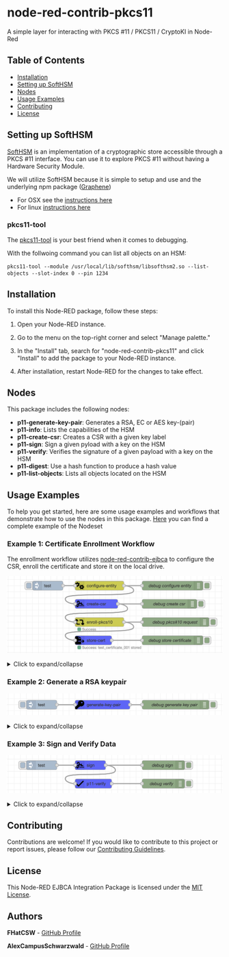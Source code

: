 # node-red-contrib-pkcs11 

A simple layer for interacting with PKCS #11 / PKCS11 / CryptoKI in Node-Red

## Table of Contents

- [Installation](#installation)
- [Setting up SoftHSM](#setting-up-softhsm)
- [Nodes](#nodes)
- [Usage Examples](#usage-examples)
- [Contributing](#contributing)
- [License](#license)

## Setting up SoftHSM

[SoftHSM](https://www.opendnssec.org/softhsm/) is an implementation of a cryptographic store accessible through a PKCS #11 interface. You can use it to explore PKCS #11 without having a Hardware Security Module.

We will utilize SoftHSM because it is simple to setup and use and the underlying npm package ([Graphene](https://github.com/PeculiarVentures/graphene))

- For OSX see the [instructions here](https://github.com/opendnssec/SoftHSMv2/blob/develop/OSX-NOTES.md)
- For linux [instructions here](https://github.com/opendnssec/SoftHSMv2/blob/develop/README.md)

### pkcs11-tool

The [pkcs11-tool](https://linux.die.net/man/1/pkcs11-tool) is your best friend when it comes to debugging.

With the follwoing command you can list all objects on an HSM:
```
pkcs11-tool --module /usr/local/lib/softhsm/libsofthsm2.so --list-objects --slot-index 0 --pin 1234
```

## Installation

To install this Node-RED package, follow these steps:

1. Open your Node-RED instance.

2. Go to the menu on the top-right corner and select "Manage palette."

3. In the "Install" tab, search for "node-red-contrib-pkcs11" and click "Install" to add the package to your Node-RED
   instance.

4. After installation, restart Node-RED for the changes to take effect.

## Nodes

This package includes the following nodes:

* **p11-generate-key-pair**: Generates a RSA, EC or AES key-(pair) 
* **p11-info**: Lists the capabilities of the HSM
* **p11-create-csr**: Creates a CSR with a given key label
* **p11-sign**: Sign a given pyload with a key on the HSM
* **p11-verify**: Verifies the signature of a given payload with a key on the HSM
* **p11-digest**: Use a hash function to produce a hash value
* **p11-list-objects**: Lists all objects located on the HSM

## Usage Examples

To help you get started, here are some usage examples and workflows that demonstrate how to use the nodes in this
package. [Here](examples/pkcs11_flows.json) you can find a complete example of the Nodeset

### Example 1: Certificate Enrollment Workflow

The enrollment workflow utilizes [node-red-contrib-ejbca](https://github.com/FHatCSW/node-red-contrib-ejbca) to configure the CSR, enroll the certificate and store it on the local drive.

![Enrollment workflow](media/enrollment.png)

<details>
  <summary>Click to expand/collapse</summary>

```json
[
    {
        "id": "cfa94814c2fa89f2",
        "type": "configure-entity",
        "z": "6606d9de5049d44d",
        "name": "",
        "ejbcaConfig": "4eedf14773d23515",
        "CN": "test",
        "O": "Campus Schwarzwald",
        "OU": "Showcase Robot",
        "C": "DE",
        "L": "",
        "ST": "",
        "postalCode": "",
        "streetAdress": "",
        "serialNumber": "",
        "emailAdress": "",
        "givenName": "",
        "surName": "",
        "initials": "",
        "title": "",
        "description": "",
        "ipAddress1": "",
        "ipAddress2": "",
        "ipAddress3": "",
        "Uri1": "",
        "Uri2": "",
        "Uri3": "",
        "Dns1": "",
        "Dns2": "",
        "Dns3": "",
        "x": 420,
        "y": 60,
        "wires": [
            [
                "78b9ac55771e490b",
                "7e141a8475731b4b"
            ]
        ]
    },
    {
        "id": "0534fe27da275803",
        "type": "inject",
        "z": "6606d9de5049d44d",
        "name": "",
        "props": [
            {
                "p": "payload"
            }
        ],
        "repeat": "",
        "crontab": "",
        "once": false,
        "onceDelay": 0.1,
        "topic": "",
        "payload": "test",
        "payloadType": "str",
        "x": 250,
        "y": 60,
        "wires": [
            [
                "cfa94814c2fa89f2"
            ]
        ]
    },
    {
        "id": "78b9ac55771e490b",
        "type": "debug",
        "z": "6606d9de5049d44d",
        "name": "debug configure entity",
        "active": true,
        "tosidebar": true,
        "console": false,
        "tostatus": false,
        "complete": "true",
        "targetType": "full",
        "statusVal": "",
        "statusType": "auto",
        "x": 660,
        "y": 60,
        "wires": []
    },
    {
        "id": "0a97a5e70957471b",
        "type": "debug",
        "z": "6606d9de5049d44d",
        "name": "debug create csr",
        "active": true,
        "tosidebar": true,
        "console": false,
        "tostatus": false,
        "complete": "true",
        "targetType": "full",
        "statusVal": "",
        "statusType": "auto",
        "x": 650,
        "y": 120,
        "wires": []
    },
    {
        "id": "0f9a13f86ac05612",
        "type": "enroll-pkcs10",
        "z": "6606d9de5049d44d",
        "name": "",
        "tls": "7f5a2ba045b1a9b1",
        "ejbcaConfig": "4eedf14773d23515",
        "username_fieldType": "str",
        "username": "node_red_test_user_fhk",
        "csrInfo_fieldType": "msg",
        "csrInfo": "ejbca.csr",
        "enrollment_code": "foo123",
        "x": 420,
        "y": 180,
        "wires": [
            [
                "6565e43c510ece1c",
                "ad7da3cce58fed40"
            ]
        ]
    },
    {
        "id": "6565e43c510ece1c",
        "type": "debug",
        "z": "6606d9de5049d44d",
        "name": "debug pkcs#10 request",
        "active": true,
        "tosidebar": true,
        "console": false,
        "tostatus": false,
        "complete": "true",
        "targetType": "full",
        "statusVal": "",
        "statusType": "auto",
        "x": 670,
        "y": 180,
        "wires": []
    },
    {
        "id": "1976881b248836b2",
        "type": "debug",
        "z": "6606d9de5049d44d",
        "name": "debug store certificate",
        "active": true,
        "tosidebar": true,
        "console": false,
        "tostatus": false,
        "complete": "true",
        "targetType": "full",
        "statusVal": "",
        "statusType": "auto",
        "x": 660,
        "y": 240,
        "wires": []
    },
    {
        "id": "7e141a8475731b4b",
        "type": "p11-create-csr",
        "z": "6606d9de5049d44d",
        "name": "",
        "pkcs11Config": "35d840b7431fc17d",
        "subjectAltnames_fieldType": "msg",
        "subjectAltnames": "ejbca.subject_alternative_names",
        "subjects_fieldType": "msg",
        "subjects": "ejbca.subjects",
        "privateKeyLabel_fieldType": "str",
        "privateKeyLabel": "rsa_private_key_10",
        "publicKeyLabel_fieldType": "str",
        "publicKeyLabel": "rsa_public_key_10",
        "x": 410,
        "y": 120,
        "wires": [
            [
                "0f9a13f86ac05612",
                "0a97a5e70957471b"
            ]
        ]
    },
    {
        "id": "ad7da3cce58fed40",
        "type": "p11-store-cert",
        "z": "6606d9de5049d44d",
        "name": "",
        "pkcs11Config": "35d840b7431fc17d",
        "certificate_fieldType": "msg",
        "certificate": "ejbca.enroll_pkcs10.certificate",
        "certificateLabel_fieldType": "str",
        "certificateLabel": "test_certificate_001",
        "x": 400,
        "y": 240,
        "wires": [
            [
                "1976881b248836b2"
            ]
        ]
    },
    {
        "id": "4eedf14773d23515",
        "type": "ejbca-config-3",
        "name": "KF-CS-ShowcaseRobot-MQTT-Client-EndEntity",
        "ejbcaConf": "{\n    \"subjects\": [\n        {\n            \"property\": \"CN\",\n            \"prop_value\": \"\",\n            \"prop_required\": true,\n            \"prop_modifiable\": true\n        },\n        {\n            \"property\": \"O\",\n            \"prop_value\": \"Campus Schwarzwald\",\n            \"prop_required\": true,\n            \"prop_modifiable\": false\n        },\n        {\n            \"property\": \"OU\",\n            \"prop_value\": \"Showcase Robot\",\n            \"prop_required\": true,\n            \"prop_modifiable\": false\n        },\n        {\n            \"property\": \"C\",\n            \"prop_value\": \"DE\",\n            \"prop_required\": true,\n            \"prop_modifiable\": false\n        }\n    ],\n    \"subject_alternative_names\": [],\n    \"profile\": {\n        \"hostname\": \"campuspki.germanywestcentral.cloudapp.azure.com\",\n        \"certificate_profile_name\": \"KF-CS-ShowcaseRobot-MQTT-CertProfile\",\n        \"end_entity_profile_name\": \"KF-CS-ShowcaseRobot-MQTT-Client-EndEntity\",\n        \"certificate_authority_name\": \"KS-CS-ShowcaseRobot-MQTT-CA\",\n        \"username\": {\n            \"value\": \"\",\n            \"auto_generated\": false\n        },\n        \"enrollment_code\": {\n            \"required\": true,\n            \"auto_generated\": false,\n            \"minimum_bits\": 0\n        },\n        \"mail\": {\n            \"use\": true,\n            \"required\": false,\n            \"modifiable\": false\n        }\n    }\n}"
    },
    {
        "id": "7f5a2ba045b1a9b1",
        "type": "tls-config",
        "name": "",
        "cert": "",
        "key": "",
        "ca": "",
        "certname": "NodeRedRestAdmin001.cert.pem",
        "keyname": "NodeRedRestAdmin001.key.pem",
        "caname": "ca-chain.cert.pem",
        "servername": "",
        "verifyservercert": true,
        "alpnprotocol": ""
    },
    {
        "id": "35d840b7431fc17d",
        "type": "pkcs11-config",
        "name": "softhsm_local",
        "libraryPath": "/usr/local/lib/softhsm/libsofthsm2.so",
        "slot": "0",
        "password": "1234"
    }
]
```

</details>

### Example 2: Generate a RSA keypair

![Revocation status](media/generate_keys.png)

<details>
  <summary>Click to expand/collapse</summary>

```json
[
    {
        "id": "adeb25ea51a7a96f",
        "type": "debug",
        "z": "6606d9de5049d44d",
        "name": "debug generate key pair",
        "active": true,
        "tosidebar": true,
        "console": false,
        "tostatus": false,
        "complete": "true",
        "targetType": "full",
        "statusVal": "",
        "statusType": "auto",
        "x": 670,
        "y": 320,
        "wires": []
    },
    {
        "id": "01f25b30993f9b31",
        "type": "p11-generate-key-pair",
        "z": "6606d9de5049d44d",
        "name": "",
        "pkcs11Config": "35d840b7431fc17d",
        "keyType": "RSA",
        "bitLength": "2048",
        "curveType": "secp256r1",
        "aesBitlength": "256",
        "privateKeyLabel_fieldType": "str",
        "privateKeyLabel": "rsa_private_key_10",
        "publicKeyLabel_fieldType": "str",
        "publicKeyLabel": "rsa_public_key_10",
        "x": 430,
        "y": 320,
        "wires": [
            [
                "adeb25ea51a7a96f"
            ]
        ]
    },
    {
        "id": "41c14551f03af889",
        "type": "inject",
        "z": "6606d9de5049d44d",
        "name": "",
        "props": [
            {
                "p": "payload"
            }
        ],
        "repeat": "",
        "crontab": "",
        "once": false,
        "onceDelay": 0.1,
        "topic": "",
        "payload": "test",
        "payloadType": "str",
        "x": 230,
        "y": 320,
        "wires": [
            [
                "01f25b30993f9b31"
            ]
        ]
    },
    {
        "id": "35d840b7431fc17d",
        "type": "pkcs11-config",
        "name": "softhsm_local",
        "libraryPath": "/usr/local/lib/softhsm/libsofthsm2.so",
        "slot": "0",
        "password": "1234"
    }
]
```

</details>

### Example 3: Sign and Verify Data

![EJBCA status](media/sign_verify.png)

<details>
  <summary>Click to expand/collapse</summary>

```json
[
    {
        "id": "8734394ab56dfa82",
        "type": "p11-sign",
        "z": "6606d9de5049d44d",
        "name": "",
        "pkcs11Config": "35d840b7431fc17d",
        "signAlgo": "SHA256_RSA_PKCS",
        "payload_fieldType": "msg",
        "payload": "payload",
        "privateKeyLabel_fieldType": "str",
        "privateKeyLabel": "rsa_private_key_10",
        "x": 390,
        "y": 640,
        "wires": [
            [
                "26d1305950102b1d",
                "a553c8de345a2548"
            ]
        ]
    },
    {
        "id": "9ca397a105c5e2e6",
        "type": "inject",
        "z": "6606d9de5049d44d",
        "name": "",
        "props": [
            {
                "p": "payload"
            }
        ],
        "repeat": "",
        "crontab": "",
        "once": false,
        "onceDelay": 0.1,
        "topic": "",
        "payload": "test",
        "payloadType": "str",
        "x": 230,
        "y": 640,
        "wires": [
            [
                "8734394ab56dfa82"
            ]
        ]
    },
    {
        "id": "26d1305950102b1d",
        "type": "debug",
        "z": "6606d9de5049d44d",
        "name": "debug sign",
        "active": true,
        "tosidebar": true,
        "console": false,
        "tostatus": false,
        "complete": "true",
        "targetType": "full",
        "statusVal": "",
        "statusType": "auto",
        "x": 630,
        "y": 640,
        "wires": []
    },
    {
        "id": "a553c8de345a2548",
        "type": "p11-verify",
        "z": "6606d9de5049d44d",
        "name": "",
        "pkcs11Config": "35d840b7431fc17d",
        "signAlgo": "SHA256_RSA_PKCS",
        "payload_fieldType": "msg",
        "payload": "payload",
        "signature_fieldType": "msg",
        "signature": "signature.buffer",
        "publicKeyLabel_fieldType": "str",
        "publicKeyLabel": "rsa_public_key_10",
        "x": 400,
        "y": 700,
        "wires": [
            [
                "61ffe1fd48aae8f8"
            ]
        ]
    },
    {
        "id": "61ffe1fd48aae8f8",
        "type": "debug",
        "z": "6606d9de5049d44d",
        "name": "debug verify",
        "active": true,
        "tosidebar": true,
        "console": false,
        "tostatus": false,
        "complete": "true",
        "targetType": "full",
        "statusVal": "",
        "statusType": "auto",
        "x": 630,
        "y": 700,
        "wires": []
    },
    {
        "id": "35d840b7431fc17d",
        "type": "pkcs11-config",
        "name": "softhsm_local",
        "libraryPath": "/usr/local/lib/softhsm/libsofthsm2.so",
        "slot": "0",
        "password": "1234"
    }
]
```

</details>

## Contributing

Contributions are welcome! If you would like to contribute to this project or report issues, please follow
our [Contributing Guidelines](/CONTRIBUTING.md).

## License

This Node-RED EJBCA Integration Package is licensed under the [MIT License](/LICENSE).

## Authors

**FHatCSW** - [GitHub Profile](https://github.com/FHatCSW)

**AlexCampusSchwarzwald** - [GitHub Profile](https://github.com/AlexCampusSchwarzwald)


